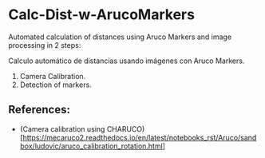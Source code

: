 # Calc-Dist-w-ArucoMarkers

  Automated calculation of distances using Aruco Markers and image processing in 2 steps: 
  
  Calculo automático de distancias usando imágenes con Aruco Markers.
  
 
 1. Camera Calibration.
 2. Detection of markers.


## References:

- (Camera calibration using CHARUCO)[https://mecaruco2.readthedocs.io/en/latest/notebooks_rst/Aruco/sandbox/ludovic/aruco_calibration_rotation.html]
